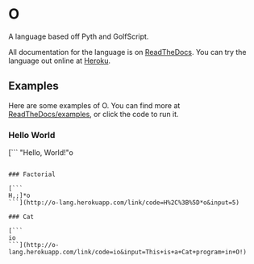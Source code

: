 # O
A language based off Pyth and GolfScript.

All documentation for the language is on [ReadTheDocs](http://o.readthedocs.org). You can try the language out online at [Heroku](http://o-lang.herokuapp.com/).

## Examples
Here are some examples of O. You can find more at [ReadTheDocs/examples](http://o.readthedocs.org/en/latest/examples/), or click the code to run it.

### Hello World

[```
"Hello, World!"o
```](http://o-lang.herokuapp.com/link/code=%22Hello%2C+World!%22o&input=)

### Factorial

[```
H,;]*o
```](http://o-lang.herokuapp.com/link/code=H%2C%3B%5D*o&input=5)

### Cat

[```
io
```](http://o-lang.herokuapp.com/link/code=io&input=This+is+a+Cat+program+in+O!)